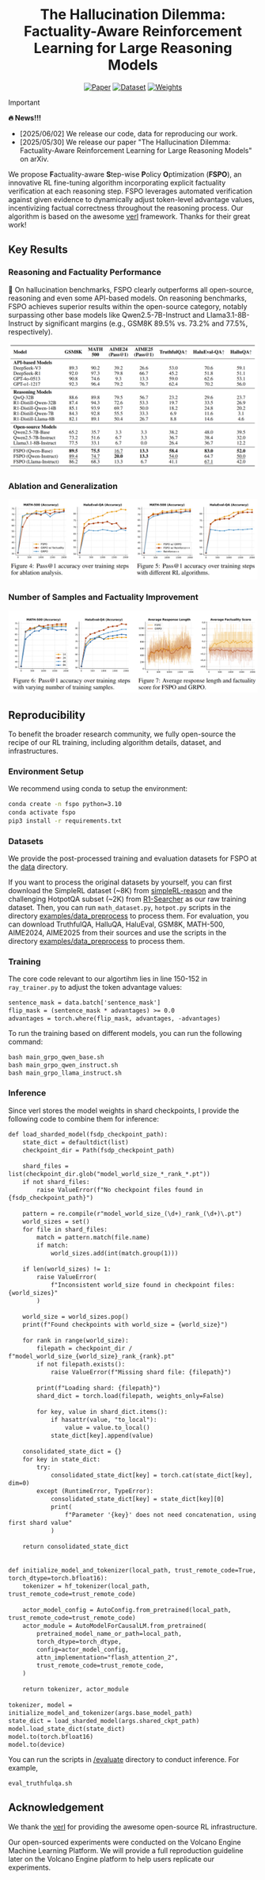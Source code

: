 <div align='center'>
<h1>The Hallucination Dilemma: Factuality-Aware Reinforcement Learning for Large Reasoning Models</h1>

<!-- TODO:  Thread,Paper,Dataset,Weights-->
[![Paper](https://img.shields.io/badge/paper-5f16a8?style=for-the-badge&logo=arxiv&logoColor=white)](https://www.arxiv.org/pdf/2505.24630)
[![Dataset](https://img.shields.io/badge/Datasets-4d8cd8?style=for-the-badge&logo=huggingface&logoColor=white)]()
[![Weights](https://img.shields.io/badge/Model%20Weights-63cad3?style=for-the-badge&logo=huggingface&logoColor=white)]()
</div>

> [!IMPORTANT]
> **🔥 News!!!**
> - [2025/06/02] We release our code, data for reproducing our work.
> - [2025/05/30] We release our paper "The Hallucination Dilemma: Factuality-Aware Reinforcement Learning for Large Reasoning Models" on arXiv.

We propose **F**actuality-aware **S**tep-wise **P**olicy **O**ptimization (**FSPO**), an innovative RL fine-tuning algorithm incorporating explicit factuality verification at each reasoning step. FSPO leverages automated verification against given evidence to dynamically adjust token-level advantage values, incentivizing factual correctness throughout the reasoning process. Our algorithm is based on the awesome [verl](https://github.com/volcengine/verl) framework. Thanks for their great work!

## Key Results

### Reasoning and Factuality Performance

🚀 On hallucination benchmarks, FSPO clearly outperforms all open-source, reasoning and even some API-based models. On reasoning benchmarks, FSPO achieves superior results within the open-source category, notably surpassing other base models like Qwen2.5-7B-Instruct and Llama3.1-8B-Instruct by significant margins (e.g., GSM8K 89.5% vs. 73.2% and 77.5%, respectively).

![alt text](assets/main.png)

### Ablation and Generalization

![alt text](assets/ab.png)

### Number of Samples and Factuality Improvement

![alt text](assets/cd.png)

## Reproducibility

To benefit the broader research community, we fully open-source the recipe of our RL training, including algorithm details, dataset, and infrastructures.

### Environment Setup

We recommend using conda to setup the environment:

```bash
conda create -n fspo python=3.10
conda activate fspo
pip3 install -r requirements.txt
```

### Datasets
We provide the post-processed training and evaluation datasets for FSPO at the [data](https://github.com/turboLJY/FSPO/tree/master/data) directory.

If you want to process the original datasets by yourself, you can first download the SimpleRL dataset (~8K) from [simpleRL-reason](https://github.com/hkust-nlp/simpleRL-reason) and the challenging HotpotQA subset (~2K) from [R1-Searcher](https://github.com/RUCAIBox/R1-Searcher) as our raw training dataset. Then, you can run ```math_dataset.py```, ```hotpot.py``` scripts in the directory [examples/data_preprocess](https://github.com/turboLJY/FSPO/tree/master/examples/data_preprocess) to process them. For evaluation, you can download TruthfulQA, HalluQA, HaluEval, GSM8K, MATH-500, AIME2024, AIME2025 from their sources and use the scripts in the directory [examples/data_preprocess](https://github.com/turboLJY/FSPO/tree/master/examples/data_preprocess) to process them.

### Training

The core code relevant to our algortihm lies in line 150-152 in ```ray_trainer.py``` to adjust the token advantage values:

```
sentence_mask = data.batch['sentence_mask']
flip_mask = (sentence_mask * advantages) >= 0.0
advantages = torch.where(flip_mask, advantages, -advantages)
```

To run the training based on different models, you can run the following command:

```
bash main_grpo_qwen_base.sh
bash main_grpo_qwen_instruct.sh
bash main_grpo_llama_instruct.sh
```

### Inference

Since verl stores the model weights in shard checkpoints, I provide the following code to combine them for inference:

```
def load_sharded_model(fsdp_checkpoint_path):
    state_dict = defaultdict(list)
    checkpoint_dir = Path(fsdp_checkpoint_path)

    shard_files = list(checkpoint_dir.glob("model_world_size_*_rank_*.pt"))
    if not shard_files:
        raise ValueError(f"No checkpoint files found in {fsdp_checkpoint_path}")

    pattern = re.compile(r"model_world_size_(\d+)_rank_(\d+)\.pt")
    world_sizes = set()
    for file in shard_files:
        match = pattern.match(file.name)
        if match:
            world_sizes.add(int(match.group(1)))

    if len(world_sizes) != 1:
        raise ValueError(
            f"Inconsistent world_size found in checkpoint files: {world_sizes}"
        )

    world_size = world_sizes.pop()
    print(f"Found checkpoints with world_size = {world_size}")

    for rank in range(world_size):
        filepath = checkpoint_dir / f"model_world_size_{world_size}_rank_{rank}.pt"
        if not filepath.exists():
            raise ValueError(f"Missing shard file: {filepath}")

        print(f"Loading shard: {filepath}")
        shard_dict = torch.load(filepath, weights_only=False)

        for key, value in shard_dict.items():
            if hasattr(value, "to_local"):
                value = value.to_local()
            state_dict[key].append(value)

    consolidated_state_dict = {}
    for key in state_dict:
        try:
            consolidated_state_dict[key] = torch.cat(state_dict[key], dim=0)
        except (RuntimeError, TypeError):
            consolidated_state_dict[key] = state_dict[key][0]
            print(
                f"Parameter '{key}' does not need concatenation, using first shard value"
            )

    return consolidated_state_dict


def initialize_model_and_tokenizer(local_path, trust_remote_code=True, torch_dtype=torch.bfloat16):
    tokenizer = hf_tokenizer(local_path, trust_remote_code=trust_remote_code)

    actor_model_config = AutoConfig.from_pretrained(local_path, trust_remote_code=trust_remote_code)
    actor_module = AutoModelForCausalLM.from_pretrained(
        pretrained_model_name_or_path=local_path,
        torch_dtype=torch_dtype,
        config=actor_model_config,
        attn_implementation="flash_attention_2",
        trust_remote_code=trust_remote_code,
    )

    return tokenizer, actor_module

tokenizer, model = initialize_model_and_tokenizer(args.base_model_path)
state_dict = load_sharded_model(args.shared_ckpt_path)
model.load_state_dict(state_dict)
model.to(torch.bfloat16)
model.to(device)
```

You can run the scripts in [/evaluate]() directory to conduct inference. For example, 

```
eval_truthfulqa.sh
```

## Acknowledgement

We thank the [verl](https://github.com/volcengine/verl) for providing the awesome open-source RL infrastructure.

Our open-sourced experiments were conducted on the Volcano Engine Machine Learning Platform. We will provide a full reproduction guideline later on the Volcano Engine platform to help users replicate our experiments.

<!-- ## Citation -->
